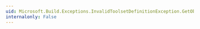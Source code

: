 ```yaml
---
uid: Microsoft.Build.Exceptions.InvalidToolsetDefinitionException.GetObjectData(System.Runtime.Serialization.SerializationInfo,System.Runtime.Serialization.StreamingContext)
internalonly: False
---
```

